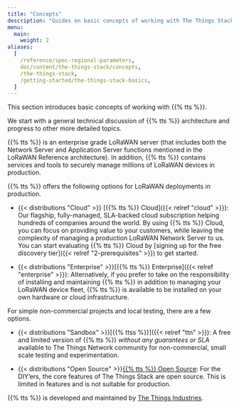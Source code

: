 ```yaml
---
title: "Concepts"
description: "Guides on basic concepts of working with The Things Stack"
menu:
  main:
    weight: 2
aliases:
  [
    /reference/spec-regional-parameters,
    doc/content/the-things-stack/concepts,
    /the-things-stack,
    /getting-started/the-things-stack-basics,
  ]
---
```


This section introduces basic concepts of working with {{% tts %}}.

We start with a general technical discussion of {{% tts %}} architecture and progress to other more detailed topics.

<!--more-->

{{% tts %}} is an enterprise grade LoRaWAN server (that includes both the Network Server and Application Server functions mentioned in the LoRaWAN Reference architecture). In addition, {{% tts %}} contains services and tools to securely manage millions of LoRaWAN devices in production.

{{% tts %}} offers the following options for LoRaWAN deployments in production.

- {{< distributions "Cloud" >}} [{{% tts %}} Cloud]({{< relref "cloud" >}}): Our flagship, fully-managed, SLA-backed cloud subscription helping hundreds of companies around the world.
  By using {{% tts %}} Cloud, you can focus on providing value to your customers, while leaving the complexity of managing a production LoRaWAN Network Server to us. You can start evaluating {{% tts %}} Cloud by [signing up for the free discovery tier]({{< relref "2-prerequisites" >}}) to get started.

- {{< distributions "Enterprise" >}}[{{% tts %}} Enterprise]({{< relref "enterprise" >}}): Alternatively, if you prefer to take on the responsibility of installing and maintaining {{% tts %}} in addition to managing your LoRaWAN device fleet, {{% tts %}} is available to be installed on your own hardware or cloud infrastructure.

For simple non-commercial projects and local testing, there are a few options.

- {{< distributions "Sandbox" >}}[{{% ttss %}}]({{< relref "ttn" >}}): A free and limited version of {{% tts %}} _without any guarantees or SLA_ available to The Things Network community for non-commercial, small scale testing and experimentation.

- {{< distributions "Open Source" >}}[{{% tts %}} Open Source](https://github.com/thethingsnetwork/lorawan-stack): For the DIY’ers, the core features of The Things Stack are open source. This is limited in features and is not suitable for production.

{{% tts %}} is developed and maintained by [The Things Industries](https://thethingsindustries.com/).

